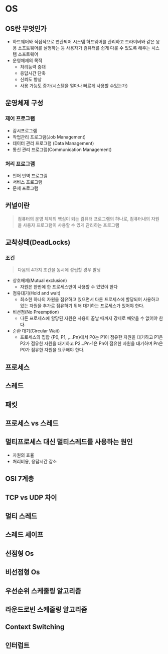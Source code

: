 # OS

## OS란 무엇인가
+ 하드웨어와 직접적으로 연관되어 시스템 하드웨어를 관리하고 드라이버와 같은 응용 소프트웨어를 실행하는 등 사용자가 컴퓨터를 쉽게 다룰 수 있도록 해주는 시스템 소프트웨어
+ 운영체제의 목적
    + 처리능력 증대
    + 응답시간 단축
    + 신뢰도 향상
    + 사용 가능도 증가(시스템을 얼마나 빠르게 사용할 수있는가)

## 운영체제 구성
### 제어 프로그램
+ 감시프로그램
+ 작업관리 프로그램(Job Management)
+ 데이터 관리 프로그램 (Data Management)
+ 통신 관리 프로그램(Communication Management)
### 처리 프로그램
+ 언어 번역 프로그램
+ 서비스 프로그램
+ 문제 프로그램

## 커널이란
> 컴퓨터의 운영 체제의 핵심이 되는 컴퓨터 프로그램의 하나로, 컴퓨터내의 자원을 사용자 프로그램이 사용할 수 있게 관리하는 프로그램

## 교착상태(DeadLocks)
### 조건
> 다음의 4가지 조건을 동시에 성립할 경우 발생
+ 상호배제(Mutual exclusion)
    + 자원은 한번에 한 프로세스만이 사용할 수 있었야 한다
+ 점유대기(Hold and wait)
    + 최소한 하나의 자원을 점유하고 있으면서 다른 프로세스에 할당되어 사용하고 있는 자원을 추가로 점유하기 위해 대기하는 프로세스가 있어야 한다.
+ 비선점(No Preemption)
    + 다른 프로세스에 할당된 자원은 사용이 끝날 때까지 강제로 빼앗을 수 없어야 한다.
+ 순환 대기(Circular Wait)
    + 프로세스의 집합 {P0, P1, ,…Pn}에서 P0는 P1이 점유한 자원을 대기하고 P1은 P2가 점유한 자원을 대기하고 P2…Pn-1은 Pn이 점유한 자원을 대기하며 Pn은 P0가 점유한 자원을 요구해야 한다.

## 프로세스

## 스레드

## 패킷

## 프로세스 vs 스레드

## 멀티프로세스 대신 멀티스레드를 사용하는 원인
+ 자원의 효율
+ 처리비용, 응답시간 감소

## OSI 7계층

## TCP vs UDP 차이

## 멀티 스레드

## 스레드 세이프

## 선점형 Os

## 비선점형 Os

## 우선순위 스케줄링 알고리즘

## 라운드로빈 스케줄링 알고리즘

## Context Switching

## 인터럽트

